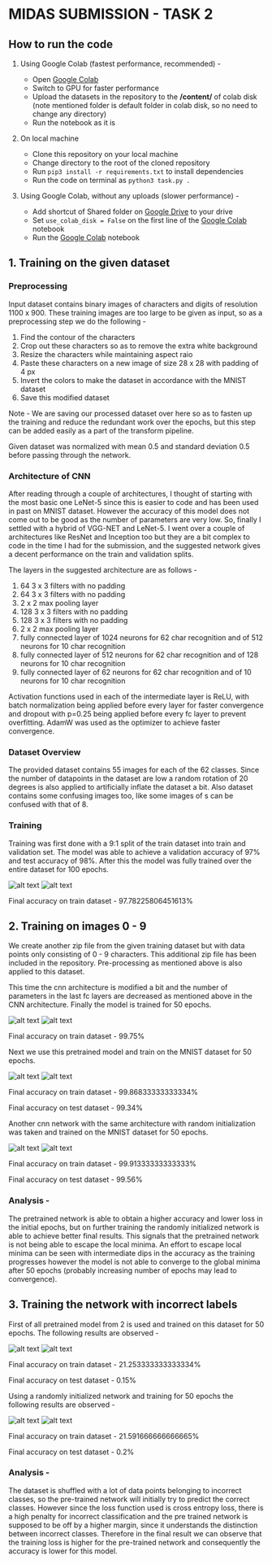 # MIDAS SUBMISSION - TASK 2

## How to run the code

1. Using Google Colab (fastest performance, recommended) -
	
	- Open [Google Colab](https://colab.research.google.com/drive/1zZHfFcNO0kKhvA38sM7M5QG6SIqEWSlx?usp=sharing)
	- Switch to GPU for faster performance
	- Upload the datasets in the repository to the **/content/** of colab disk (note mentioned folder is default folder in colab disk, so no need to change any directory)
	- Run the notebook as it is

2. On local machine
	- Clone this repository on your local machine
	- Change directory to the root of the cloned repository
	- Run ```pip3 install -r requirements.txt``` to install dependencies
	- Run the code on terminal as ```python3 task.py .```

3. Using Google Colab, without any uploads (slower performance) -
	- Add shortcut of Shared folder on [Google Drive](https://drive.google.com/drive/folders/17ZcAqmvDb1Kp6IeoLWxbyly5DSNf5s_V?usp=sharing) to your drive
	- Set ```use_colab_disk = False``` on the first line of the [Google Colab](https://colab.research.google.com/drive/1zZHfFcNO0kKhvA38sM7M5QG6SIqEWSlx?usp=sharing) notebook
	- Run the [Google Colab](https://colab.research.google.com/drive/1zZHfFcNO0kKhvA38sM7M5QG6SIqEWSlx?usp=sharing) notebook

## 1. Training on the given dataset

### Preprocessing 

Input dataset contains binary images of characters and digits of resolution 1100 x 900. These training images are too large to be given as input, so as a preprocessing step we do the following -

1. Find the contour of the characters
2. Crop out these characters so as to remove the extra white background
3. Resize the characters while maintaining aspect raio
4. Paste these characters on a new image of size 28 x 28 with padding of 4 px
5. Invert the colors to make the dataset in accordance with the MNIST dataset
6. Save this modified dataset

Note - We are saving our processed dataset over here so as to fasten up the training and reduce the redundant work over the epochs, but this step can be added easily as a part of the transform pipeline.

Given dataset was normalized with mean 0.5 and standard deviation 0.5 before passing through the network.

### Architecture of CNN

After reading through a couple of architectures, I thought of starting with the most basic one LeNet-5 since this is easier to code and has been used in past on MNIST dataset. However the accuracy of this model does not come out to be good as the number of parameters are very low. So, finally I settled with a hybrid of VGG-NET and LeNet-5. I went over a couple of architectures like ResNet and Inception too but they are a bit complex to code in the time I had for the submission, and the suggested network gives a decent performance on the train and validation splits.

The layers in the suggested architecture are as follows -

1. 64 3 x 3 filters with no padding
2. 64 3 x 3 filters with no padding
3. 2 x 2 max pooling layer
4. 128 3 x 3 filters with no padding
5. 128 3 x 3 filters with no padding
6. 2 x 2 max pooling layer
7. fully connected layer of 1024 neurons for 62 char recognition and of 512 neurons for 10 char recognition
8. fully connected layer of 512 neurons for 62 char recognition and of 128 neurons for 10 char recognition
9. fully connected layer of 62 neurons for 62 char recognition and of 10 neurons for 10 char recognition

Activation functions used in each of the intermediate layer is ReLU, with batch normalization being applied before every layer for faster convergence and dropout with p=0.25 being applied before every fc layer to prevent overfitting. AdamW was used as the optimizer to achieve faster convergence.

### Dataset Overview

The provided dataset contains 55 images for each of the 62 classes. Since the number of datapoints in the dataset are low a random rotation of 20 degrees is also applied to artificially inflate the dataset a bit. Also dataset contains some confusing images too, like some images of s can be confused with that of 8.

### Training

Training was first done with a 9:1 split of the train dataset into train and validation set. The model was able to achieve a validation accuracy of 97% and test accuracy of 98%. After this the model was fully trained over the entire dataset for 100 epochs.

![alt text](https://raw.githubusercontent.com/GauravPnt/midas-submission/master/assets/1-accuracy.png "Accuracy on train dataset") ![alt text](https://raw.githubusercontent.com/GauravPnt/midas-submission/master/assets/1-loss.png "Loss on train dataset")

Final accuracy on train dataset - 97.78225806451613%

## 2. Training on images 0 - 9

We create another zip file from the given training dataset but with data points only consisting of 0 - 9 characters. This additional zip file has been included in the repository. Pre-processing as mentioned above is also applied to this dataset.

 This time the cnn architecture is modified a bit and the number of parameters in the last fc layers are decreased as mentioned above in the CNN architecture. Finally the model is trained for 50 epochs.

![alt text](https://raw.githubusercontent.com/GauravPnt/midas-submission/master/assets/2-accuracy-char.png "Accuracy on train dataset") ![alt text](https://raw.githubusercontent.com/GauravPnt/midas-submission/master/assets/2-loss-char.png "Loss on train dataset")

Final accuracy on train dataset - 99.75%

Next we use this pretrained model and train on the MNIST dataset for 50 epochs.

![alt text](https://github.com/GauravPnt/midas-submission/blob/master/assets/2-accuracy-pretrained-mnist.png?raw=true "Accuracy on train dataset") ![alt text](https://github.com/GauravPnt/midas-submission/blob/master/assets/2-loss-pretrained-mnist.png?raw=true "Loss on train dataset")

Final accuracy on train dataset - 99.86833333333334%

Final accuracy on test dataset - 99.34%

Another cnn network with the same architecture with random initialization was taken and trained on the MNIST dataset for 50 epochs.

![alt text](https://github.com/GauravPnt/midas-submission/blob/master/assets/2-accuracy-random-mnist.png?raw=true "Accuracy on train dataset") ![alt text](https://github.com/GauravPnt/midas-submission/blob/master/assets/2-loss-random-mnist.png?raw=true "Loss on train dataset")

Final accuracy on train dataset - 99.91333333333333%

Final accuracy on test dataset - 99.56%

### Analysis -
The pretrained network is able to obtain a higher accuracy and lower loss in the initial epochs, but on further training the randomly initialized network is able to achieve better final results. This signals that the pretrained network is not being able to escape the local minima. An effort to escape local minima can be seen with intermediate dips in the accuracy as the training progresses however the model is not able to converge to the global minima after 50 epochs (probably increasing number of epochs may lead to convergence).

## 3. Training the network with incorrect labels

First of all pretrained model from 2 is used and trained on this dataset for 50 epochs. The following results are observed -

![alt text](https://github.com/GauravPnt/midas-submission/blob/master/assets/3-accuracy-pretrained-shuffled_mnist.png?raw=true "Accuracy on train dataset") ![alt text](https://github.com/GauravPnt/midas-submission/blob/master/assets/3-loss-pretrained-shuffled_mnist.png?raw=true "Loss on train dataset")

Final accuracy on train dataset - 21.253333333333334%

Final accuracy on test dataset - 0.15%

Using a randomly initialized network and training for 50 epochs the following results are observed -

![alt text](https://github.com/GauravPnt/midas-submission/blob/master/assets/3-accuracy-random-shuffled_mnist.png?raw=true "Accuracy on train dataset") ![alt text](https://github.com/GauravPnt/midas-submission/blob/master/assets/3-loss-random-shuffled_mnist.png?raw=true "Loss on train dataset")

Final accuracy on train dataset - 21.591666666666665%

Final accuracy on test dataset - 0.2%

### Analysis -
The dataset is shuffled with a lot of data points belonging to incorrect classes, so the pre-trained network will initially try to predict the correct classes. However since the loss function used is cross entropy loss, there is a high penalty for incorrect classification and the pre trained network is supposed to be off by a higher margin, since it understands the distinction between incorrect classes. Therefore in the final result we can observe that the training loss is higher for the pre-trained network and consequently the accuracy is lower for this model.